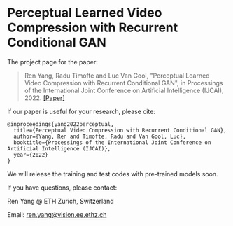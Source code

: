 # Perceptual Learned Video Compression with Recurrent Conditional GAN

The project page for the paper:

> Ren Yang, Radu Timofte and Luc Van Gool, "Perceptual Learned Video Compression with Recurrent Conditional GAN", in Processings of the International Joint Conference on Artificial Intelligence (IJCAI), 2022. [[Paper]](https://arxiv.org/abs/2109.03082)

If our paper is useful for your research, please cite:
```
@inproceedings{yang2022perceptual,
  title={Perceptual Video Compression with Recurrent Conditional GAN},
  author={Yang, Ren and Timofte, Radu and Van Gool, Luc},
  booktitle={Processings of the International Joint Conference on Artificial Intelligence (IJCAI)},
  year={2022}
}
```

We will release the training and test codes with pre-trained models soon.

If you have questions, please contact:

Ren Yang @ ETH Zurich, Switzerland   

Email: ren.yang@vision.ee.ethz.ch
